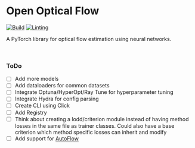 # Open Optical Flow

[![Build](https://github.com/neu-vig/openoptflow/actions/workflows/package-test.yml/badge.svg)](https://github.com/neu-vig/openoptflow/actions/workflows/package-test.yml)
[![Linting](https://github.com/neu-vig/openoptflow/actions/workflows/linting.yml/badge.svg)](https://github.com/neu-vig/openoptflow/actions/workflows/linting.yml)

A PyTorch library for optical flow estimation using neural networks.


<br>

### ToDo

- [ ] Add more models
- [ ] Add dataloaders for common datasets
- [ ] Integrate Optuna/HyperOpt/Ray Tune for hyperparameter tuning
- [ ] Integrate Hydra for config parsing
- [ ] Create CLI using Click
- [ ] Add Registry
- [ ] Think about creating a lodd/criterion module instead of having method losses in the same file as trainer classes. Could also have a base criterion which method specific losses can inherit and modify
- [ ] Add support for [AutoFlow](https://autoflow-google.github.io/#code)